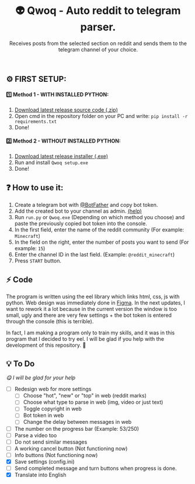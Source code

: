 <h1 align=center>👽 Qwoq - Auto reddit to telegram parser.</h1>
<p align=center>Receives posts from the selected section on reddit and sends them to the telegram channel of your choice.</p>
  
<div align=center>
  <img src="https://img.shields.io/github/downloads/zafross/qwoq/total" alt=""></img>
  <img src="https://img.shields.io/github/license/zafross/qwoq" alt=""></img>
  <img src="https://img.shields.io/github/commit-activity/m/zafross/qwoq" alt=""></img>
  <img src="https://img.shields.io/github/v/release/zafross/qwoq?display_name=tag&include_prereleases" alt=""></img>
</div>

<div align=center>
  <img src="https://i.imgur.com/3ppnvhD.gif" alt=""></img>
</div>

## ⚙️ FIRST SETUP:

#### 1️⃣ Method 1 - WITH INSTALLED PYTHON:
1. [Download latest release source code (.zip)](https://github.com/zafross/Qwoq/releases/v0.1-alpha)
2. Open cmd in the repository folder on your PC and write: `pip install -r requirements.txt`
3. Done!

#### 2️⃣ Method 2 - WITHOUT INSTALLED PYTHON:
1. [Download latest release installer (.exe)](https://github.com/zafross/Qwoq/releases/v0.1-alpha)
2. Run and install `Qwoq setup.exe`
3. Done!

## ❓ How to use it:
1. Create a telegram bot with [@BotFather](https://t.me/BotFather) and copy bot token.
2. Add the created bot to your channel as admin. [(help)](https://stackoverflow.com/a/33497769/19632709)
3. Run `run.py` or `Qwoq.exe` (Depending on which method you choose) and paste the previously copied bot token into the console.
4. In the first field, enter the name of the reddit community (For example: `Minecraft`)
5. In the field on the right, enter the number of posts you want to send (For example: `15`)
6. Enter the channel ID in the last field. (Example: `@reddit_minecraft`)
7. Press `START` button.


## ⚡ Code
  The program is written using the eel library which links html, css, js with python. Web design was immediately done in [Figma](https://www.figma.com/file/7ZyhO41tvhen7h9H1s7JkC/Untitled). 
In the next updates, I want to rework it a lot because in the current version the window is too small,
ugly and there are very few settings + the bot token is entered through the console (this is terrible).
  
  In fact, I am making a program only to train my skills, and it was in this program that I decided to try eel. I will be glad if you help with the development of this repository. 💜

## 💡 To Do
_😋 I will be glad for your help_
- [ ] Redesign web for more settings
  - [ ] Choose "hot", "new" or "top" in web (reddit marks)
  - [ ] Choose what type to parse in web (img, video or just text)
  - [ ] Toggle copyright in web
  - [ ] Bot token in web
  - [ ] Change the delay between messages in web
- [ ] The number on the progress bar (Example: 53/250)
- [ ] Parse a video too
- [ ] Do not send similar messages 
- [ ] A working cancel button (Not functioning now)
- [ ] Info buttons (Not functioning now)
- [X] Save settings (config.ini)
- [ ] Send completed message and turn buttons when progress is done.
- [X] Translate into English
